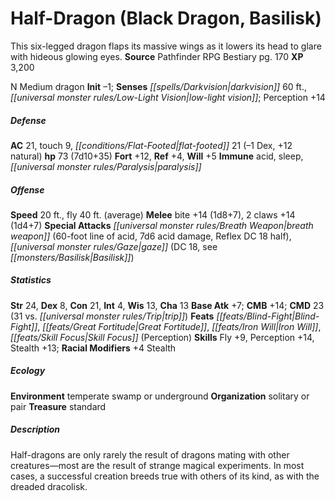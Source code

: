 ﻿---
cssclass: [monsters]
title1: Half-Dragon (Black Dragon, Basilisk)
desc_short: This six-legged dragon flaps its massive wings as it lowers its head to
  glare with hideous glowing eyes.
title2: Half-Dragon (Black Dragon, Basilisk)
CR: 7
sources:
- name: Pathfinder RPG Bestiary
  page: 170
  link: http://paizo.com/products/btpy8auu?Pathfinder-Roleplaying-Game-Bestiary
XP: 3200
alignment: N
size: Medium
type: dragon
initiative:
  bonus: -1
senses:
  darkvision: 60
  low-light vision: true
AC:
  AC: 21
  touch: 9
  flat_footed: 21
  components:
    dex: -1
    natural: 12
HP:
  HP: 73
  long: 7d10+35
saves:
  fort: 12
  ref: 4
  will: 5
immunities:
- acid
- sleep
- paralysis
speeds:
  base: 20
  fly: 40
  fly_maneuverability: average
attacks:
  melee:
  - - text: bite +14 (1d8+7)
      entries:
      - - damage: 1d8+7
      attack: bite
      bonus:
      - 14
    - text: 2 claws +14 (1d4+7)
      entries:
      - - damage: 1d4+7
      count: 2
      attack: claws
      bonus:
      - 14
  special:
  - breath weapon (60-foot line of acid, 7d6 acid damage, Reflex DC 18 half)
  - gaze (DC 18, see Basilisk)
ability_scores:
  STR: 24
  DEX: 8
  CON: 21
  INT: 4
  WIS: 13
  CHA: 13
BAB: 7
CMB: 14
CMD: 23
CMD_other: 31 vs. trip
feats:
- name: Blind-Fight
- name: Great Fortitude
- name: Iron Will
- name: Skill Focus (Perception)
skills:
  Fly: 9
  Perception: 14
  Stealth: 13
  _racial_mods:
    Stealth:
      _: 4
ecology:
  environment: temperate swamp or underground
  organization: solitary or pair
  treasure_type: standard
desc_long: Half-dragons are only rarely the result of dragons mating with other creatures-most
  are the result of strange magical experiments. In most cases, a successful creation
  breeds true with others of its kind, as with the dreaded dracolisk.

---

# Half-Dragon (Black Dragon, Basilisk)
This six-legged dragon flaps its massive wings as it lowers its head to glare with hideous glowing eyes.
**Source** Pathfinder RPG Bestiary pg. 170
**XP** 3,200

N Medium dragon
**Init** –1; **Senses** _[[spells/Darkvision|darkvision]]_ 60 ft., _[[universal monster rules/Low-Light Vision|low-light vision]]_; Perception +14

##### Defense

**AC** 21, touch 9, _[[conditions/Flat-Footed|flat-footed]]_ 21 (–1 Dex, +12 natural)
**hp** 73 (7d10+35)
**Fort** +12, **Ref** +4, **Will** +5
**Immune** acid, sleep, _[[universal monster rules/Paralysis|paralysis]]_

##### Offense
**Speed** 20 ft., fly 40 ft. (average)
**Melee** bite +14 (1d8+7), 2 claws +14 (1d4+7)
**Special Attacks** _[[universal monster rules/Breath Weapon|breath weapon]]_ (60-foot line of acid, 7d6 acid damage, Reflex DC 18 half), _[[universal monster rules/Gaze|gaze]]_ (DC 18, see _[[monsters/Basilisk|Basilisk]]_)

##### Statistics
**Str** 24, **Dex** 8, **Con** 21, **Int** 4, **Wis** 13, **Cha** 13
**Base Atk** +7; **CMB** +14; **CMD** 23 (31 vs. _[[universal monster rules/Trip|trip]]_)
**Feats** _[[feats/Blind-Fight|Blind-Fight]]_, _[[feats/Great Fortitude|Great Fortitude]]_, _[[feats/Iron Will|Iron Will]]_, _[[feats/Skill Focus|Skill Focus]]_ (Perception)
**Skills** Fly +9, Perception +14, Stealth +13; **Racial Modifiers** +4 Stealth

##### Ecology

**Environment** temperate swamp or underground
**Organization** solitary or pair
**Treasure** standard

##### Description

Half-dragons are only rarely the result of dragons mating with other creatures—most are the result of strange magical experiments. In most cases, a successful creation breeds true with others of its kind, as with the dreaded dracolisk.